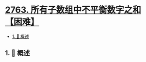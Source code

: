 # [2763. 所有子数组中不平衡数字之和【困难】](https://github.com/Tdahuyou/TNotes.leetcode/tree/main/notes/2763.%20%E6%89%80%E6%9C%89%E5%AD%90%E6%95%B0%E7%BB%84%E4%B8%AD%E4%B8%8D%E5%B9%B3%E8%A1%A1%E6%95%B0%E5%AD%97%E4%B9%8B%E5%92%8C%E3%80%90%E5%9B%B0%E9%9A%BE%E3%80%91)

<!-- region:toc -->

- [1. 📝 概述](#1--概述)

<!-- endregion:toc -->

## 1. 📝 概述
